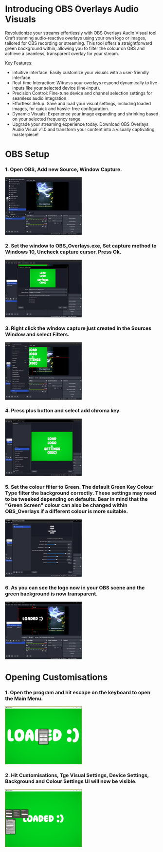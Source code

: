 # Introducing OBS Overlays Audio Visuals

Revolutionize your streams effortlessly with OBS Overlays Audio Visual tool. Craft stunning audio-reactive overlays using your own logo or images, tailored for OBS recording or streaming. This tool offers a straightforward green background within, allowing you to filter the colour on OBS and achieve a seamless, transparent overlay for your stream.

Key Features:

* Intuitive Interface: Easily customize your visuals with a user-friendly interface.
* Real-time Interaction: Witness your overlays respond dynamically to live inputs like your selected device (line-input).
* Precision Control: Fine-tune device and channel selection settings for seamless audio integration.
* Effortless Setup: Save and load your visual settings, including loaded images, for quick and hassle-free configuration.
* Dynamic Visuals: Experience your image expanding and shrinking based on your selected frequency range.
* Upgrade your streaming experience today. Download OBS Overlays Audio Visual v1.0 and transform your content into a visually captivating masterpiece!

# OBS Setup 

### 1. Open OBS, Add new Source, Window Capture.
<img src="/OBS_Overlays_BurstDebugInformation_DoNotShip/Screens/1.png?raw=true" width=50% height=50%>

### 2. Set the window to OBS_Overlays.exe, Set capture method to Windows 10, Uncheck capture cursor. Press Ok.
<img src="/OBS_Overlays_BurstDebugInformation_DoNotShip/Screens/2.png?raw=true" width=50% height=50%>

### 3. Right click the window capture just created in the Sources Window and select Filters.
<img src="/OBS_Overlays_BurstDebugInformation_DoNotShip/Screens/3.png?raw=true" width=50% height=50%>

### 4. Press plus button and select add chroma key.
<img src="/OBS_Overlays_BurstDebugInformation_DoNotShip/Screens/4.png?raw=true" width=50% height=50%>

### 5. Set the colour filter to Green. The default Green Key Colour Type filter the background correctly. These settings may need to be tweeked depending on defaults. Bear in mind that the "Green Screen" colour can also be changed within OBS_Overlays if a different colour is more suitable.
<img src="/OBS_Overlays_BurstDebugInformation_DoNotShip/Screens/5.png?raw=true" width=50% height=50%>

### 6. As you can see the logo now in your OBS scene and the green background is now transparent.
<img src="/OBS_Overlays_BurstDebugInformation_DoNotShip/Screens/6.png?raw=true" width=50% height=50%>

# Opening Customisations

### 1. Open the program and hit escape on the keyboard to open the Main Menu.
<img src="/OBS_Overlays_BurstDebugInformation_DoNotShip/Screens/7.png?raw=true" width=50% height=50%>

### 2. Hit Customisations, Tge Visual Settings, Device Settings, Background and Colour Settings UI will now be visible.
<img src="/OBS_Overlays_BurstDebugInformation_DoNotShip/Screens/8.png?raw=true" width=50% height=50%>
